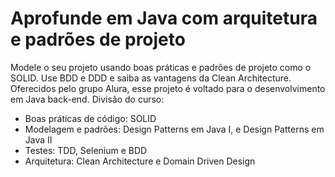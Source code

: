 # Aprofunde em Java com arquitetura e padrões de projeto

Modele o seu projeto usando boas práticas e padrões de projeto como o SOLID. Use BDD e DDD e saiba as vantagens da Clean Architecture.
Oferecidos pelo grupo Alura, esse projeto é voltado para o desenvolvimento em Java back-end. Divisão do curso:
- Boas práticas de código: SOLID
- Modelagem e padrões: Design Patterns em Java I, e Design Patterns em Java II
- Testes: TDD, Selenium e BDD
- Arquitetura: Clean Architecture e Domain Driven Design
